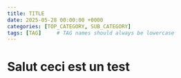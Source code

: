 ```yaml
---
title: TITLE
date: 2025-05-28 00:00:00 +0000
categories: [TOP_CATEGORY, SUB_CATEGORY]
tags: [TAG]     # TAG names should always be lowercase
---
```


# Salut ceci est un test
